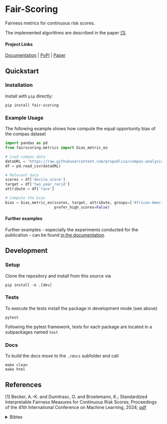 # Fair-Scoring
Fairness metrics for continuous risk scores.

The implemented algorithms are described in the paper [[1]](#References).

#### Project Links
[Documentation](https://fair-scoring.readthedocs.io/en/latest/) | [PyPI](https://pypi.org/project/fair-scoring/) | [Paper](https://proceedings.mlr.press/v235/becker24a.html)

## Quickstart
### Installation

Install with `pip` directly:
```shell
pip install fair-scoring
```

### Example Usage
The following example shows how compute the equal opportunity bias of the compas dataset

```python
import pandas as pd
from fairscoring.metrics import bias_metric_eo

# Load compas data
dataURL = 'https://raw.githubusercontent.com/propublica/compas-analysis/master/compas-scores-two-years.csv'
df = pd.read_csv(dataURL)

# Relevant data
scores = df['decile_score']
target = df['two_year_recid']
attribute = df['race']

# Compute the bias
bias = bias_metric_eo(scores, target, attribute, groups=['African-American', 'Caucasian'], favorable_target=0,
                      prefer_high_scores=False)
```

#### Further examples
Further examples - especially the experiments conducted for the publication -  can be found 
[in the documentation](docs/source/examples).

## Development
### Setup
Clone the repository and install from this source via

```shell
pip install -e .[dev]
```

### Tests
To execute the tests install the package in development mode (see above)
```
pytest
```

Following the pytest framework, tests for each package are located in a subpackages named `test`

### Docs
To build the docs move to the `./docs` subfolder and call
```shell
make clean
make html
```

## References
[1] Becker, A.-K. and Dumitrasc, O. and Broelemann, K.;
Standardized Interpretable Fairness Measures for Continuous Risk Scores;
Proceedings of the 41th International Conference on Machine Learning, 2024; [pdf](https://openreview.net/pdf?id=CvRu2inbGV)
<details><summary>Bibtex</summary>
<p>

```
@inproceedings{Becker2024FairScoring,
    author = {Ann{-}Kristin Becker and Oana Dumitrasc and Klaus Broelemann}
    title  = {Standardized Interpretable Fairness Measures for Continuous Risk Scores},
    booktitle={Proceedings of the 41th International Conference on Machine Learning},
    year = {2024}
}
```

</p>
</details>
